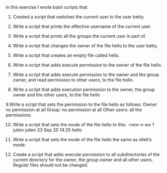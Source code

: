 In this exercise I wrote bash scripts that:

1. Created a script that switches the current user to the user betty.

2. Write a script that prints the effective username of the current user.

3. Write a script that prints all the groups the current user is part of.

4. Write a script that changes the owner of the file hello to the user betty.

5. Write a script that creates an empty file called hello.

6. Write a script that adds execute permission to the owner of the file hello.

7. Write a script that adds execute permission to the owner and the group owner, and read permission to other users, to the file hello.

8. Write a script that adds execution permission to the owner, the group owner and the other users, to the file hello

9.Write a script that sets the permission to the file hello as follows:
Owner: no permission at all
Group: no permission at all
Other users: all the permissions.

10. Write a script that sets the mode of the file hello to this:
-rwxr-x-wx 1 julien julien 23 Sep 20 14:25 hello

11. Write a script that sets the mode of the file hello the same as olleh’s mode.

12. Create a script that adds execute permission to all subdirectories of the current directory for the owner, the group owner and all other users.
Regular files should not be changed.